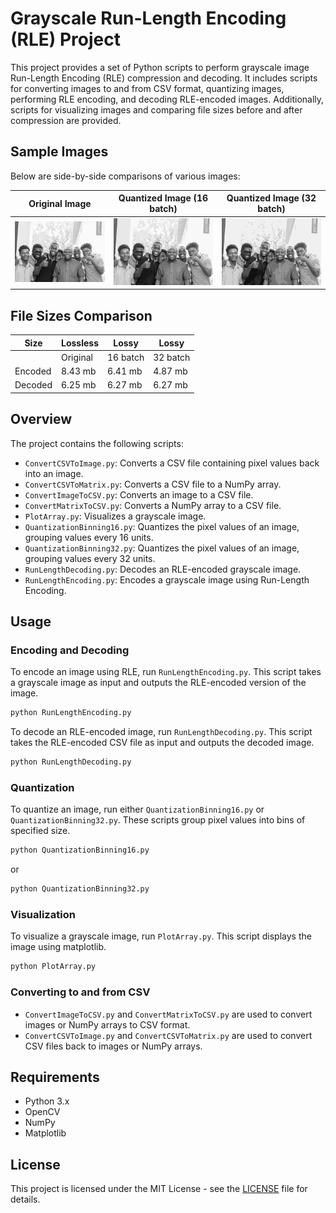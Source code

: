 # Grayscale Run-Length Encoding (RLE) Project

This project provides a set of Python scripts to perform grayscale image Run-Length Encoding (RLE) compression and decoding. It includes scripts for converting images to and from CSV format, quantizing images, performing RLE encoding, and decoding RLE-encoded images. Additionally, scripts for visualizing images and comparing file sizes before and after compression are provided.

## Sample Images

Below are side-by-side comparisons of various images:

| Original Image | Quantized Image (16 batch) | Quantized Image (32 batch) |
|----------------|----------------------------|----------------------------|
| ![Original Image](./Resources/OriginalImage.jpg) | ![Quantized Image (16 batch)](./QuantizedImage16.jpg) | ![Quantized Image (32 batch)](./QuantizedImage32.jpg) |

## File Sizes Comparison

| Size         | Lossless |   Lossy   |   Lossy   |
|--------------|----------|-----------|-----------|
|              | Original | 16 batch  | 32 batch  |
| Encoded      | 8.43 mb  | 6.41 mb   | 4.87 mb   |
| Decoded      | 6.25 mb  | 6.27 mb   | 6.27 mb   |
## Overview

The project contains the following scripts:

- `ConvertCSVToImage.py`: Converts a CSV file containing pixel values back into an image.
- `ConvertCSVToMatrix.py`: Converts a CSV file to a NumPy array.
- `ConvertImageToCSV.py`: Converts an image to a CSV file.
- `ConvertMatrixToCSV.py`: Converts a NumPy array to a CSV file.
- `PlotArray.py`: Visualizes a grayscale image.
- `QuantizationBinning16.py`: Quantizes the pixel values of an image, grouping values every 16 units.
- `QuantizationBinning32.py`: Quantizes the pixel values of an image, grouping values every 32 units.
- `RunLengthDecoding.py`: Decodes an RLE-encoded grayscale image.
- `RunLengthEncoding.py`: Encodes a grayscale image using Run-Length Encoding.

## Usage

### Encoding and Decoding

To encode an image using RLE, run `RunLengthEncoding.py`. This script takes a grayscale image as input and outputs the RLE-encoded version of the image.

```bash
python RunLengthEncoding.py
```

To decode an RLE-encoded image, run `RunLengthDecoding.py`. This script takes the RLE-encoded CSV file as input and outputs the decoded image.

```bash
python RunLengthDecoding.py
```

### Quantization

To quantize an image, run either `QuantizationBinning16.py` or `QuantizationBinning32.py`. These scripts group pixel values into bins of specified size.

```bash
python QuantizationBinning16.py
```

or

```bash
python QuantizationBinning32.py
```

### Visualization

To visualize a grayscale image, run `PlotArray.py`. This script displays the image using matplotlib.

```bash
python PlotArray.py
```

### Converting to and from CSV

- `ConvertImageToCSV.py` and `ConvertMatrixToCSV.py` are used to convert images or NumPy arrays to CSV format.
- `ConvertCSVToImage.py` and `ConvertCSVToMatrix.py` are used to convert CSV files back to images or NumPy arrays.

## Requirements

- Python 3.x
- OpenCV
- NumPy
- Matplotlib

## License

This project is licensed under the MIT License - see the [LICENSE](LICENSE) file for details.
